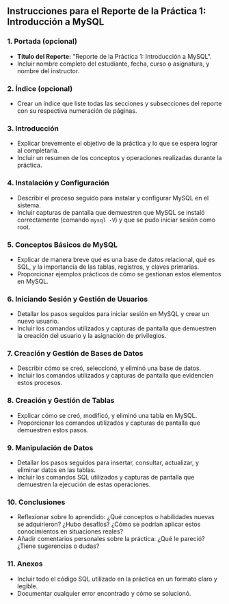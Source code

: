 ## **Instrucciones para el Reporte de la Práctica 1: Introducción a MySQL**

### **1. Portada (opcional)**
- **Título del Reporte:** "Reporte de la Práctica 1: Introducción a MySQL".
- Incluir nombre completo del estudiante, fecha, curso o asignatura, y nombre del instructor.

### **2. Índice (opcional)**
- Crear un índice que liste todas las secciones y subsecciones del reporte con su respectiva numeración de páginas.

### **3. Introducción**
- Explicar brevemente el objetivo de la práctica y lo que se espera lograr al completarla.
- Incluir un resumen de los conceptos y operaciones realizadas durante la práctica.

### **4. Instalación y Configuración**
- Describir el proceso seguido para instalar y configurar MySQL en el sistema.
- Incluir capturas de pantalla que demuestren que MySQL se instaló correctamente (comando `mysql -V`) y que se pudo iniciar sesión como root.

### **5. Conceptos Básicos de MySQL**
- Explicar de manera breve qué es una base de datos relacional, qué es SQL, y la importancia de las tablas, registros, y claves primarias.
- Proporcionar ejemplos prácticos de cómo se gestionan estos elementos en MySQL.

### **6. Iniciando Sesión y Gestión de Usuarios**
- Detallar los pasos seguidos para iniciar sesión en MySQL y crear un nuevo usuario.
- Incluir los comandos utilizados y capturas de pantalla que demuestren la creación del usuario y la asignación de privilegios.

### **7. Creación y Gestión de Bases de Datos**
- Describir cómo se creó, seleccionó, y eliminó una base de datos.
- Incluir los comandos utilizados y capturas de pantalla que evidencien estos procesos.

### **8. Creación y Gestión de Tablas**
- Explicar cómo se creó, modificó, y eliminó una tabla en MySQL.
- Proporcionar los comandos utilizados y capturas de pantalla que demuestren estos pasos.

### **9. Manipulación de Datos**
- Detallar los pasos seguidos para insertar, consultar, actualizar, y eliminar datos en las tablas.
- Incluir los comandos SQL utilizados y capturas de pantalla que demuestren la ejecución de estas operaciones.

### **10. Conclusiones**
- Reflexionar sobre lo aprendido: ¿Qué conceptos o habilidades nuevas se adquirieron? ¿Hubo desafíos? ¿Cómo se podrían aplicar estos conocimientos en situaciones reales?
- Añadir comentarios personales sobre la práctica: ¿Qué le pareció? ¿Tiene sugerencias o dudas?

### **11. Anexos**
- Incluir todo el código SQL utilizado en la práctica en un formato claro y legible.
- Documentar cualquier error encontrado y cómo se solucionó.

